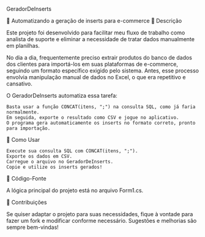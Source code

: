 GeradorDeInserts

🚀 Automatizando a geração de inserts para e-commerce
📌 Descrição

Este projeto foi desenvolvido para facilitar meu fluxo de trabalho como analista de suporte e eliminar a necessidade de tratar dados manualmente em planilhas.

No dia a dia, frequentemente preciso extrair produtos do banco de dados dos clientes para importá-los em suas plataformas de e-commerce, seguindo um formato específico exigido pelo sistema. Antes, esse processo envolvia manipulação manual de dados no Excel, o que era repetitivo e cansativo.

O GeradorDeInserts automatiza essa tarefa:

    Basta usar a função CONCAT(itens, ";") na consulta SQL, como já faria normalmente.
    Em seguida, exporte o resultado como CSV e jogue no aplicativo.
    O programa gera automaticamente os inserts no formato correto, pronto para importação.

🔧 Como Usar

    Execute sua consulta SQL com CONCAT(itens, ";").
    Exporte os dados em CSV.
    Carregue o arquivo no GeradorDeInserts.
    Copie e utilize os inserts gerados!

📂 Código-Fonte

A lógica principal do projeto está no arquivo Form1.cs.

🤝 Contribuições


Se quiser adaptar o projeto para suas necessidades, fique à vontade para fazer um fork e modificar conforme necessário. Sugestões e melhorias são sempre bem-vindas!
